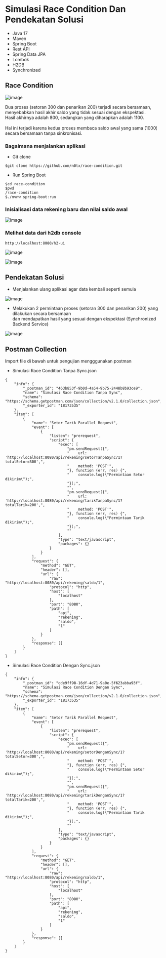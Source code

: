 # Simulasi Race Condition Dan Pendekatan Solusi

- Java 17
- Maven
- Spring Boot
- Rest API
- Spring Data JPA
- Lombok
- H2DB
- Synchronized

## Race Condition

![image](https://github.com/user-attachments/assets/0e029b0d-723a-4b60-bf6e-0d377e2e58bc)

Dua proses (setoran 300 dan penarikan 200) terjadi secara bersamaan, \
menyebabkan hasil akhir saldo yang tidak sesuai dengan ekspektasi. \
Hasil akhirnya adalah 800, sedangkan yang diharapkan adalah 1100. \
\
Hal ini terjadi karena kedua proses membaca saldo awal yang sama (1000) secara bersamaan tanpa sinkronisasi.


### Bagaimana menjalankan aplikasi
- Git clone
```
$git clone https://github.com/n0tx/race-condition.git
```
- Run Spring Boot
```
$cd race-condition
$pwd
/race-condition
$./mvnw spring-boot:run
```

### Inisialisasi data rekening baru dan nilai saldo awal

![image](https://github.com/user-attachments/assets/908bbe3b-936a-455c-b3bc-9905a02d387d)


### Melihat data dari h2db console
```
http://localhost:8080/h2-ui
```

![image](https://github.com/user-attachments/assets/579ff3ff-0855-4d6c-b1fc-d85faa40708e)

![image](https://github.com/user-attachments/assets/514e3166-a853-4be5-a405-4e24c48bf784)


## Pendekatan Solusi
- Menjalankan ulang aplikasi agar data kembali seperti semula

![image](https://github.com/user-attachments/assets/908bbe3b-936a-455c-b3bc-9905a02d387d)

- Melakukan 2 permintaan proses (setoran 300 dan penarikan 200) yang dilakukan secara bersamaan \
dan mendapatkan hasil yang sesuai dengan ekspektasi (Synchronized Backend Service)

![image](https://github.com/user-attachments/assets/f893ed84-9179-45d0-b336-a34375fa3041)

## Postman Collection
Import file di bawah untuk pengujian mengggunakan postman

- Simulasi Race Condition Tanpa Sync.json
```
{
	"info": {
		"_postman_id": "463b853f-9b0d-4a54-9b75-2448b8b93ce9",
		"name": "Simulasi Race Condition Tanpa Sync",
		"schema": "https://schema.getpostman.com/json/collection/v2.1.0/collection.json",
		"_exporter_id": "18173535"
	},
	"item": [
		{
			"name": "Setor Tarik Parallel Request",
			"event": [
				{
					"listen": "prerequest",
					"script": {
						"exec": [
							"pm.sendRequest({",
							"    url: 'http://localhost:8080/api/rekening/setorTanpaSync/1?totalSetor=300',",
							"    method: 'POST'",
							"}, function (err, res) {",
							"    console.log(\"Permintaan Setor dikirim\");",
							"});",
							"",
							"pm.sendRequest({",
							"    url: 'http://localhost:8080/api/rekening/tarikTanpaSync/1?totalTarik=200',",
							"    method: 'POST'",
							"}, function (err, res) {",
							"    console.log(\"Permintaan Tarik dikirim\");",
							"});",
							""
						],
						"type": "text/javascript",
						"packages": {}
					}
				}
			],
			"request": {
				"method": "GET",
				"header": [],
				"url": {
					"raw": "http://localhost:8080/api/rekening/saldo/1",
					"protocol": "http",
					"host": [
						"localhost"
					],
					"port": "8080",
					"path": [
						"api",
						"rekening",
						"saldo",
						"1"
					]
				}
			},
			"response": []
		}
	]
}
```


- Simulasi Race Condition Dengan Sync.json
```
{
	"info": {
		"_postman_id": "cde9ff98-16df-4d71-9a0e-5f623abba93f",
		"name": "Simulasi Race Condition Dengan Sync",
		"schema": "https://schema.getpostman.com/json/collection/v2.1.0/collection.json",
		"_exporter_id": "18173535"
	},
	"item": [
		{
			"name": "Setor Tarik Parallel Request",
			"event": [
				{
					"listen": "prerequest",
					"script": {
						"exec": [
							"pm.sendRequest({",
							"    url: 'http://localhost:8080/api/rekening/setorDenganSync/1?totalSetor=300',",
							"    method: 'POST'",
							"}, function (err, res) {",
							"    console.log(\"Permintaan Setor dikirim\");",
							"});",
							"",
							"pm.sendRequest({",
							"    url: 'http://localhost:8080/api/rekening/tarikDenganSync/1?totalTarik=200',",
							"    method: 'POST'",
							"}, function (err, res) {",
							"    console.log(\"Permintaan Tarik dikirim\");",
							"});",
							""
						],
						"type": "text/javascript",
						"packages": {}
					}
				}
			],
			"request": {
				"method": "GET",
				"header": [],
				"url": {
					"raw": "http://localhost:8080/api/rekening/saldo/1",
					"protocol": "http",
					"host": [
						"localhost"
					],
					"port": "8080",
					"path": [
						"api",
						"rekening",
						"saldo",
						"1"
					]
				}
			},
			"response": []
		}
	]
}   
```
